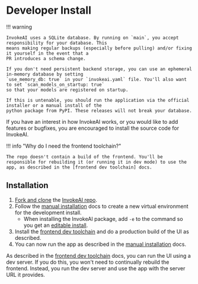 # Developer Install

!!! warning

    InvokeAI uses a SQLite database. By running on `main`, you accept responsibility for your database. This
    means making regular backups (especially before pulling) and/or fixing it yourself in the event that a
    PR introduces a schema change.

    If you don't need persistent backend storage, you can use an ephemeral in-memory database by setting
    `use_memory_db: true` in your `invokeai.yaml` file. You'll also want to set `scan_models_on_startup: true`
    so that your models are registered on startup.

    If this is untenable, you should run the application via the official installer or a manual install of the
    python package from PyPI. These releases will not break your database.

If you have an interest in how InvokeAI works, or you would like to add features or bugfixes, you are encouraged to install the source code for InvokeAI.

!!! info "Why do I need the frontend toolchain?"

    The repo doesn't contain a build of the frontend. You'll be responsible for rebuilding it (or running it in dev mode) to use the app, as described in the [frontend dev toolchain] docs.

<h2> Installation </h2>

1. [Fork and clone] the [InvokeAI repo].
1. Follow the [manual installation] docs to create a new virtual environment for the development install.
   - When installing the InvokeAI package, add `-e` to the command so you get an [editable install].
1. Install the [frontend dev toolchain] and do a production build of the UI as described.
1. You can now run the app as described in the [manual installation] docs.

As described in the [frontend dev toolchain] docs, you can run the UI using a dev server. If you do this, you won't need to continually rebuild the frontend. Instead, you run the dev server and use the app with the server URL it provides.

[Fork and clone]: https://docs.github.com/en/pull-requests/collaborating-with-pull-requests/working-with-forks/fork-a-repo
[InvokeAI repo]: https://github.com/invoke-ai/InvokeAI
[frontend dev toolchain]: ../contributing/frontend/OVERVIEW.md
[manual installation]: installation/020_INSTALL_MANUAL.md
[editable install]: https://pip.pypa.io/en/latest/cli/pip_install/#cmdoption-e
